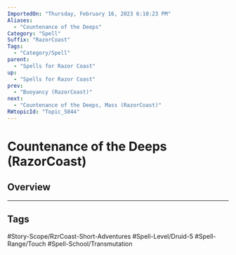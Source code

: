 ```yaml
---
ImportedOn: "Thursday, February 16, 2023 6:10:23 PM"
Aliases:
  - "Countenance of the Deeps"
Category: "Spell"
Suffix: "RazorCoast"
Tags:
  - "Category/Spell"
parent:
  - "Spells for Razor Coast"
up:
  - "Spells for Razor Coast"
prev:
  - "Buoyancy (RazorCoast)"
next:
  - "Countenance of the Deeps, Mass (RazorCoast)"
RWtopicId: "Topic_5844"
---
```

# Countenance of the Deeps (RazorCoast)
## Overview

---
## Tags
#Story-Scope/RzrCoast-Short-Adventures #Spell-Level/Druid-5 #Spell-Range/Touch #Spell-School/Transmutation

